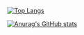 
[![Top Langs](https://github-readme-stats.vercel.app/api/top-langs/?username=mingnana&layout=compact&bg_color=DEG,COLOR1,COLOR2,COLOR3...COLOR10
)](https://github.com/mingnana/github-readme-stats)

[![Anurag's GitHub stats](https://github-readme-stats.vercel.app/api?username=mingnana)](https://github.com/mingnana/github-readme-stats)
